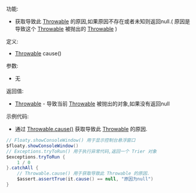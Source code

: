 功能:

+ 获取导致此 [Throwable](/API/Exception/Throwable/README.md) 的原因,如果原因不存在或者未知则返回null.(
  原因是导致这个 [Throwable](/API/Exception/Throwable/README.md)
  被抛出的 [Throwable](/API/Exception/Throwable/README.md) )

定义:

+ [Throwable](/API/Exception/Throwable/README.md)  cause()

参数:

+ 无

返回值:

+ [Throwable](/API/Exception/Throwable/README.md)  -
  导致当前 [Throwable](/API/Exception/Throwable/README.md) 被抛出的对象,如果没有返回null

示例代码:

+ 通过 [Throwable.cause()](/API/Exception/Throwable/README.md?id=cause)
  获取导致此 [Throwable](/API/Exception/Throwable/README.md) 的原因.

```groovy
// Floaty.showConsoleWindow() 用于显示控制台悬浮窗口
$floaty.showConsoleWindow()
// Exceptions.tryToRun() 用于执行异常代码,返回一个 Trier 对象
$exceptions.tryToRun {
    1 / 0
}.catchAll {
    // Throwable.cause() 用于获取导致此 Throwable 的原因.
    $assert.assertTrue(it.cause() == null, "原因为null")
}
```